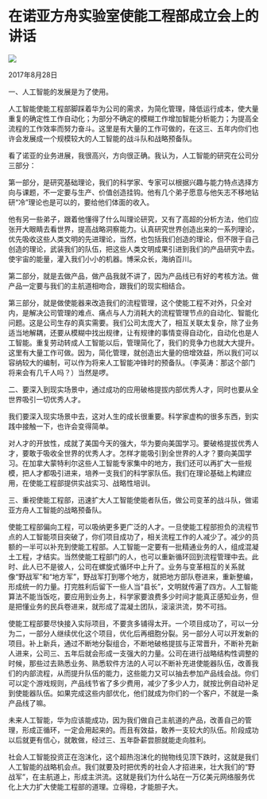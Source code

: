 # 在诺亚方舟实验室使能工程部成立会上的讲话
<img class="pv" src="https://api.visitor.plantree.me/visitor-badge/pv?namespace=plantree.me&key=renzhengfei-speeches/在诺亚方舟实验室使能工程部成立会上的讲话.md">



2017年8月28日



一、人工智能的发展是为了使用。

人工智能使能工程部脚踩着华为公司的需求，为简化管理，降低运行成本，使大量重复的确定性工作自动化；为部分不确定的模糊工作增加智能分析能力；为提高全流程的工作效率而努力奋斗。这里是有大量的工作可做的，在这三、五年内你们也许会发展成一个规模较大的人工智能的战斗队和战略预备队。

看了诺亚的业务进展，我很高兴，方向很正确。我认为，人工智能的研究在公司分三部分：

第一部分，是研究基础理论，我们的科学家、专家可以根据兴趣与能力特点选择方向与课题，不一定要与生产、价值创造挂钩。他有几个弟子愿意与他矢志不移地钻研“冷”理论也是可以的，要给他们体面的收入。

他有另一些弟子，跟着他懂得了什么叫理论研究，又有了高超的分析方法，他们应张开大眼睛去看世界，提高战略洞察能力。认真研究世界创造出来的一系列理论，优先吸收这些人类文明的先进理论，当然，也包括我们创造的理论，但不限于自己创造的理论，武装我们的队伍，把这些人类文明成果引进到我们的产品研究中去。使宇宙的能量，灌入我们小小的机器。博采众长，海纳百川。

第二部分，就是去做产品，做产品我就不讲了，因为产品线已有好的考核方法。做产品一定要与我们的主航道相吻合，跟我们的现实相结合。

第三部分，就是做使能器来改造我们的流程管理，这个使能工程不对外，只全对内，是解决公司管理的难点、痛点与人力消耗大的流程管理节点的自动化、智能化问题。这是公司生存的真实需要。我们公司太庞大了，相互关联太复杂，除了业务适当地解耦，还要从模糊中找出规律，让有规律的事情变得自动化，自动化也是人工智能。重复劳动转成人工智能以后，管理简化了，我们的竞争力也就大大提升。这里有大量工作可做。因为，简化管理，就创造出大量的倍增效益，所以我们可以容纳较大的编制，可以作为将来人工智能冲锋时的预备队。（李英涛：那这个部门将来会有几千人吗？）当然是啰。

二、要深入到现实场景中，通过成功的应用破格提拔内部优秀人才，同时也要从全世界吸引一切优秀人才。

我们要深入现实场景中去，这对人生的成长很重要。科学家虚构的很多东西，到实践中接触一下，也许会变得简单。

对人才的开放性，成就了美国今天的强大，华为要向美国学习。要破格提拔优秀人才，要敢于吸收全世界的优秀人才。怎样才能吸引到全世界的人才？要向美国学习。在加拿大蒙特利尔这些人工智能专家集中的地方，我们还可以再扩大一些规模，把人才都吸引进来，培养一支我们的科学家队伍。我们在理论基础上构建应用，在使能工程部提供实战实习、战略性培训。

三、重视使能工程部，迅速扩大人工智能使能者队伍，做公司变革的战斗队，做诺亚方舟人工智能的战略预备队。

使能工程部偏向工程，可以吸纳更多更广泛的人才。一旦使能工程部担负的流程节点的人工智能项目突破了，你们项目成功了，相关流程工作的人减少了。减少的员额的一半可以补充到使能工程部。人工智能一定要有一批精通业务的人，组成混凝土工程，才结实。当然使能工程部门的人，也可以重新循环回到流程管理中去。此时、此人已不是彼人，公司在螺旋式循环中上升了。业务与变革相互的关系就像“野战军”和“地方军”，野战军打到哪个地方，就把地方部队卷进来，重新整编，形成统一的力量。打完胜利后留下一些人当“县长”，文明就传遍了四方。人工智能算法不能当饭吃，要应用到业务上，科学家要浪费多少时间才能真正感知业务，但是把懂业务的民兵卷进来，就形成了混凝土团队，滚滚洪流，势不可挡。

使能工程部要尽快接入实际项目，不要贪多铺得太开。一个项目成功了，可以一分为二，一部分人继续优化这个项目，优化后再细胞分裂。另一部分人可以开发新的项目。补上新兵，通过不断地分裂组合，不断地破格提拔与正常晋升，不断补充新人进来，公司三、五年后就会形成一支强大的力量。公司在进行战略结构性调整的时候，那些过去熟悉业务、熟悉软件方法的人可以不断补充进使能器队伍，改善我们的内部流程，从而提升队伍的能力，这些能力又可以抽去参加产品线会战。你们可以定个游戏规则，产品线节省了多少费用，减少了多少人力，就按比例自动补足到使能器队伍。如果完成这些内部优化，他们就成为你们的一个客户，不就是一条产品线了嘛。

未来人工智能，华为应该能成功，因为我们做自己主航道的产品，改善自己的管理，形成正循环，一定会用起来的。而且有效益，敢养一支较大的队伍。阶段成功以后就更有信心，就敢做，经过三、五年卧薪尝胆就能走向胜利。

社会人工智能投资正在泡沫化，这个超热泡沫化的抛物线见顶下跌时，这就是我们人工智能的战略机会点。我们就要及时把优秀的社会人才招进来，壮大我们的“野战军”，在主航道上，形成主洪流。这就是我们为什么站在一万亿美元网络服务优化上大力扩大使能工程部的道理。立得稳，才能胆子大。
